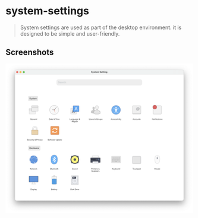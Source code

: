 # system-settings
> System settings are used as part of the desktop environment. it is designed to be simple and user-friendly.

## Screenshots
![main page](screenshots/main_page.png)
